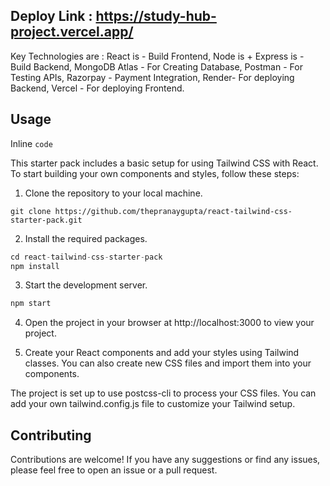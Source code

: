  ## Deploy Link : https://study-hub-project.vercel.app/


Key Technologies are : React is - Build Frontend, Node is + Express is - Build Backend, MongoDB Atlas - For Creating Database, Postman - For Testing APIs, Razorpay - Payment Integration, Render- For deploying Backend, Vercel - For deploying Frontend.

## Usage

Inline `code`

This starter pack includes a basic setup for using Tailwind CSS with React. To start building your own components and styles, follow these steps:

1. Clone the repository to your local machine.

```
git clone https://github.com/thepranaygupta/react-tailwind-css-starter-pack.git
```

2. Install the required packages.

``` js
cd react-tailwind-css-starter-pack
npm install
```

3. Start the development server.

``` js
npm start
```
4. Open the project in your browser at http://localhost:3000 to view your project.

5. Create your React components and add your styles using Tailwind classes. You can also create new CSS files and import them into your components.

The project is set up to use postcss-cli to process your CSS files. You can add your own tailwind.config.js file to customize your Tailwind setup.

## Contributing

Contributions are welcome! If you have any suggestions or find any issues, please feel free to open an issue or a pull request.
